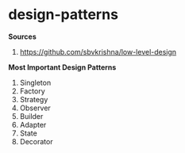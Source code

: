 # design-patterns

**Sources**
1. https://github.com/sbvkrishna/low-level-design

**Most Important Design Patterns**
1. Singleton
2. Factory 
3. Strategy 
4. Observer
5. Builder 
6. Adapter 
7. State
8. Decorator